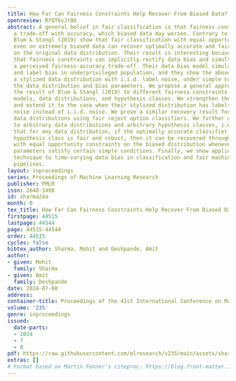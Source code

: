 ```yaml
---
title: How Far Can Fairness Constraints Help Recover From Biased Data?
openreview: RfQT6vJt8b
abstract: A general belief in fair classification is that fairness constraints incur
  a trade-off with accuracy, which biased data may worsen. Contrary to this belief,
  Blum & Stangl (2019) show that fair classification with equal opportunity constraints
  even on extremely biased data can recover optimally accurate and fair classifiers
  on the original data distribution. Their result is interesting because it demonstrates
  that fairness constraints can implicitly rectify data bias and simultaneously overcome
  a perceived fairness-accuracy trade-off. Their data bias model simulates under-representation
  and label bias in underprivileged population, and they show the above result on
  a stylized data distribution with i.i.d. label noise, under simple conditions on
  the data distribution and bias parameters. We propose a general approach to extend
  the result of Blum & Stangl (2019) to different fairness constraints, data bias
  models, data distributions, and hypothesis classes. We strengthen their result,
  and extend it to the case when their stylized distribution has labels with Massart
  noise instead of i.i.d. noise. We prove a similar recovery result for arbitrary
  data distributions using fair reject option classifiers. We further generalize it
  to arbitrary data distributions and arbitrary hypothesis classes, i.e., we prove
  that for any data distribution, if the optimally accurate classifier in a given
  hypothesis class is fair and robust, then it can be recovered through fair classification
  with equal opportunity constraints on the biased distribution whenever the bias
  parameters satisfy certain simple conditions. Finally, we show applications of our
  technique to time-varying data bias in classification and fair machine learning
  pipelines.
layout: inproceedings
series: Proceedings of Machine Learning Research
publisher: PMLR
issn: 2640-3498
id: sharma24a
month: 0
tex_title: How Far Can Fairness Constraints Help Recover From Biased Data?
firstpage: 44515
lastpage: 44544
page: 44515-44544
order: 44515
cycles: false
bibtex_author: Sharma, Mohit and Deshpande, Amit
author:
- given: Mohit
  family: Sharma
- given: Amit
  family: Deshpande
date: 2024-07-08
address:
container-title: Proceedings of the 41st International Conference on Machine Learning
volume: '235'
genre: inproceedings
issued:
  date-parts:
  - 2024
  - 7
  - 8
pdf: https://raw.githubusercontent.com/mlresearch/v235/main/assets/sharma24a/sharma24a.pdf
extras: []
# Format based on Martin Fenner's citeproc: https://blog.front-matter.io/posts/citeproc-yaml-for-bibliographies/
---
```

